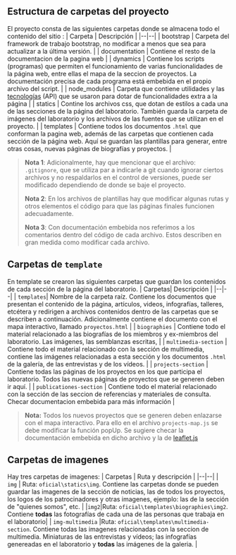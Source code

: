 ## Estructura de carpetas del proyecto
El proyecto consta de las siguientes carpetas donde se almacena todo el contenido del sitio :
| Carpeta | Descripción |
|--|--|
| bootstrap | Carpeta del framework de trabajo bootstrap, no modificar a menos que sea para actualizar a la última versión.  |
| documentation | Contiene el resto de la documentacion de la pagina web |
| dynamics | Contiene los scripts (programas) que permiten el funcionamiento de varias funcionalidades de la página web, entre ellas el mapa de la seccion de proyectos. La documentación precisa de cada programa está embebida en el propio archivo del script.   |
| node_modules | Carpeta que contiene utilidades y las [tecnologías](tecnologias.md) (API) que se usaron para dotar de funcionalidades extra a la página |
| statics | Contine los archivos css, que dotan de estilos a cada una de las secciones de la página del laboratorio. También guarda la carpeta de imágenes del laboratorio y los archivos de las fuentes que se utilizan en el proyecto.  |
| templates | Contiene todos los documentos `.html` que conforman la pagina web, además de las carpetas que contienen cada sección de la página web. Aquí se guardan las plantillas para generar, entre otras cosas, nuevas páginas de biografías y proyectos.   |

> **Nota 1**: Adicionalmente, hay que mencionar que el archivo: `.gitignore`,  que se utiliza par a indicarle a git cuando ignorar  ciertos archivos y no respaldarlos en el control de versiones, puede ser modificado dependiendo de donde se baje el proyecto.
> 
> **Nota 2**: En los archivos de plantillas hay que modificar algunas rutas y otros elementos el código para que las páginas finales funcionen adecuadamente.
> 
> **Nota 3**: Con documentación embebida nos referimos a los comentarios dentro del código de cada archivo. Estos describen en gran medida como modificar cada archivo.
## Carpetas de `template`
En template se crearon las siguientes carpetas que guardan los contenidos de cada sección de la página del laboratorio.
| Carpetas| Descripción |
|--|--|
| `templates`| Nombre de la carpeta raíz. Contiene los documentos que presentan el contenido de la página, artículos, videos, infografías, talleres, etcétera y redirigen a archivos contenidos dentro de las carpetas que se describen a continuación. Adicionalmente contiene el documento con el mapa interactivo, llamado `proyectos.html` |
| `biographies` | Contiene todo el material relacionado a las biografías de los miembros y ex-miembros del laboratorio. Las imágenes, las semblanzas escritas, |
| `multimedia-section` | Contiene todo el material relacionado con la sección de multimedia, contiene las imágenes relacionadas a esta sección y los documentos `.html` de la galería, de las entrevistas y de los vídeos.  |
| `projects-section` |  Contiene todas las páginas de los proyectos en los que participa el laboratorio. Todos las nuevas páginas de proyectos que se generen deben ir aquí. | 
| `publicationes-section` |  Contiene todo el material relacionado con la sección de las seccion de referencias y materiales de consulta. Checar documentacion embebida para más información |
> 
> **Nota:** Todos los nuevos proyectos que se generen deben enlazarse con el mapa interactivo. Para ello en el archivo `projects-map.js` se debe modificar la función popUp. Se sugiere checar la documentación embebida en dicho archivo y la de  [leaflet.js](https://leafletjs.com/reference.html) 

## Carpetas de imagenes
Hay tres carpetas de imagenes:
| Carpetas  | Ruta y descripción  |
|--|--|
| `img` | Ruta: `oficial\statics\img`. Contiene las carpetas donde se pueden guardar las imagenes de la sección de noticias, las de todos los proyectos, los logos de los patrocinadores y otras imagenes, ejemplo: las de la sección de "quienes somos", etc. |
|`img2`|Ruta: `oficial\templates\biographies\img2`. Contiene **todas** las fotografías de cada una de las personas que trabaja en el laboratorio|
| `img-multimedia` |Ruta: `oficial\templates\multimedia-section`. Contiene todas las imagenes relacionadas con la seccion de multimedia. Miniaturas de las entrevistas y vídeos; las infografías genereadas en el laboratorio y **todas** las imágenes de la galeria. |